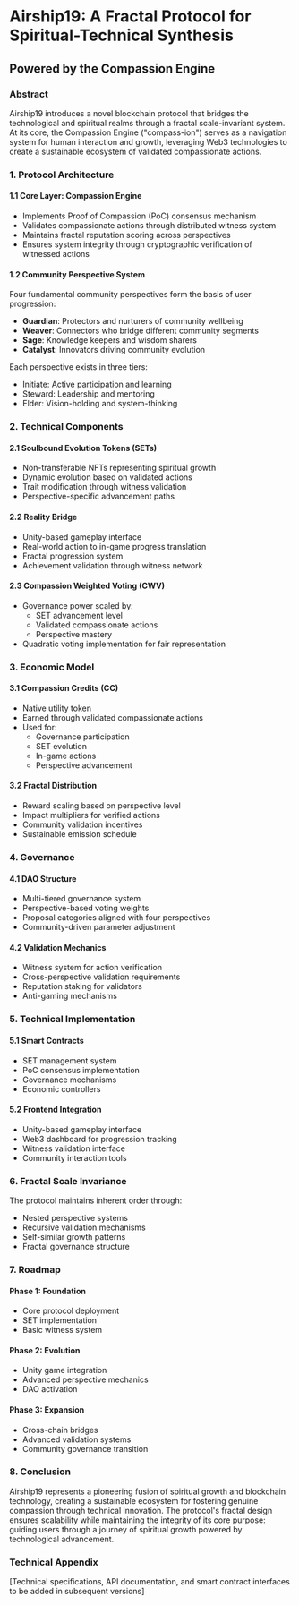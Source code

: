 # Airship19: A Fractal Protocol for Spiritual-Technical Synthesis
## Powered by the Compassion Engine

### Abstract

Airship19 introduces a novel blockchain protocol that bridges the technological and spiritual realms through a fractal scale-invariant system. At its core, the Compassion Engine ("compass-ion") serves as a navigation system for human interaction and growth, leveraging Web3 technologies to create a sustainable ecosystem of validated compassionate actions.

### 1. Protocol Architecture

#### 1.1 Core Layer: Compassion Engine
- Implements Proof of Compassion (PoC) consensus mechanism
- Validates compassionate actions through distributed witness system
- Maintains fractal reputation scoring across perspectives
- Ensures system integrity through cryptographic verification of witnessed actions

#### 1.2 Community Perspective System
Four fundamental community perspectives form the basis of user progression:
- **Guardian**: Protectors and nurturers of community wellbeing
- **Weaver**: Connectors who bridge different community segments
- **Sage**: Knowledge keepers and wisdom sharers
- **Catalyst**: Innovators driving community evolution

Each perspective exists in three tiers:
- Initiate: Active participation and learning
- Steward: Leadership and mentoring
- Elder: Vision-holding and system-thinking

### 2. Technical Components

#### 2.1 Soulbound Evolution Tokens (SETs)
- Non-transferable NFTs representing spiritual growth
- Dynamic evolution based on validated actions
- Trait modification through witness validation
- Perspective-specific advancement paths

#### 2.2 Reality Bridge
- Unity-based gameplay interface
- Real-world action to in-game progress translation
- Fractal progression system
- Achievement validation through witness network

#### 2.3 Compassion Weighted Voting (CWV)
- Governance power scaled by:
  - SET advancement level
  - Validated compassionate actions
  - Perspective mastery
- Quadratic voting implementation for fair representation

### 3. Economic Model

#### 3.1 Compassion Credits (CC)
- Native utility token
- Earned through validated compassionate actions
- Used for:
  - Governance participation
  - SET evolution
  - In-game actions
  - Perspective advancement

#### 3.2 Fractal Distribution
- Reward scaling based on perspective level
- Impact multipliers for verified actions
- Community validation incentives
- Sustainable emission schedule

### 4. Governance

#### 4.1 DAO Structure
- Multi-tiered governance system
- Perspective-based voting weights
- Proposal categories aligned with four perspectives
- Community-driven parameter adjustment

#### 4.2 Validation Mechanics
- Witness system for action verification
- Cross-perspective validation requirements
- Reputation staking for validators
- Anti-gaming mechanisms

### 5. Technical Implementation

#### 5.1 Smart Contracts
- SET management system
- PoC consensus implementation
- Governance mechanisms
- Economic controllers

#### 5.2 Frontend Integration
- Unity-based gameplay interface
- Web3 dashboard for progression tracking
- Witness validation interface
- Community interaction tools

### 6. Fractal Scale Invariance

The protocol maintains inherent order through:
- Nested perspective systems
- Recursive validation mechanisms
- Self-similar growth patterns
- Fractal governance structure

### 7. Roadmap

#### Phase 1: Foundation
- Core protocol deployment
- SET implementation
- Basic witness system

#### Phase 2: Evolution
- Unity game integration
- Advanced perspective mechanics
- DAO activation

#### Phase 3: Expansion
- Cross-chain bridges
- Advanced validation systems
- Community governance transition

### 8. Conclusion

Airship19 represents a pioneering fusion of spiritual growth and blockchain technology, creating a sustainable ecosystem for fostering genuine compassion through technical innovation. The protocol's fractal design ensures scalability while maintaining the integrity of its core purpose: guiding users through a journey of spiritual growth powered by technological advancement.

### Technical Appendix

[Technical specifications, API documentation, and smart contract interfaces to be added in subsequent versions]
